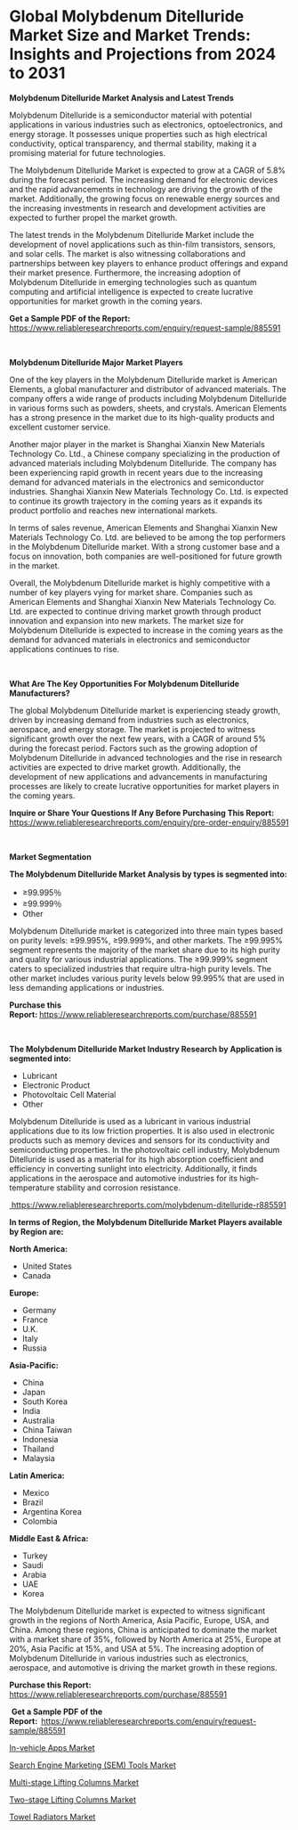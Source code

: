 <p><h1>Global Molybdenum Ditelluride Market Size and Market Trends: Insights and Projections from 2024 to 2031</h1></p><p><strong>Molybdenum Ditelluride Market Analysis and Latest Trends</strong></p>
<p><p>Molybdenum Ditelluride is a semiconductor material with potential applications in various industries such as electronics, optoelectronics, and energy storage. It possesses unique properties such as high electrical conductivity, optical transparency, and thermal stability, making it a promising material for future technologies.</p><p>The Molybdenum Ditelluride Market is expected to grow at a CAGR of 5.8% during the forecast period. The increasing demand for electronic devices and the rapid advancements in technology are driving the growth of the market. Additionally, the growing focus on renewable energy sources and the increasing investments in research and development activities are expected to further propel the market growth.</p><p>The latest trends in the Molybdenum Ditelluride Market include the development of novel applications such as thin-film transistors, sensors, and solar cells. The market is also witnessing collaborations and partnerships between key players to enhance product offerings and expand their market presence. Furthermore, the increasing adoption of Molybdenum Ditelluride in emerging technologies such as quantum computing and artificial intelligence is expected to create lucrative opportunities for market growth in the coming years.</p></p>
<p><strong>Get a Sample PDF of the Report:&nbsp;</strong> <a href="https://www.reliableresearchreports.com/enquiry/request-sample/885591">https://www.reliableresearchreports.com/enquiry/request-sample/885591</a></p>
<p>&nbsp;</p>
<p><strong>Molybdenum Ditelluride Major Market Players</strong></p>
<p><p>One of the key players in the Molybdenum Ditelluride market is American Elements, a global manufacturer and distributor of advanced materials. The company offers a wide range of products including Molybdenum Ditelluride in various forms such as powders, sheets, and crystals. American Elements has a strong presence in the market due to its high-quality products and excellent customer service.</p><p>Another major player in the market is Shanghai Xianxin New Materials Technology Co. Ltd., a Chinese company specializing in the production of advanced materials including Molybdenum Ditelluride. The company has been experiencing rapid growth in recent years due to the increasing demand for advanced materials in the electronics and semiconductor industries. Shanghai Xianxin New Materials Technology Co. Ltd. is expected to continue its growth trajectory in the coming years as it expands its product portfolio and reaches new international markets.</p><p>In terms of sales revenue, American Elements and Shanghai Xianxin New Materials Technology Co. Ltd. are believed to be among the top performers in the Molybdenum Ditelluride market. With a strong customer base and a focus on innovation, both companies are well-positioned for future growth in the market.</p><p>Overall, the Molybdenum Ditelluride market is highly competitive with a number of key players vying for market share. Companies such as American Elements and Shanghai Xianxin New Materials Technology Co. Ltd. are expected to continue driving market growth through product innovation and expansion into new markets. The market size for Molybdenum Ditelluride is expected to increase in the coming years as the demand for advanced materials in electronics and semiconductor applications continues to rise.</p></p>
<p>&nbsp;</p>
<p><strong>What Are The Key Opportunities For Molybdenum Ditelluride Manufacturers?</strong></p>
<p><p>The global Molybdenum Ditelluride market is experiencing steady growth, driven by increasing demand from industries such as electronics, aerospace, and energy storage. The market is projected to witness significant growth over the next few years, with a CAGR of around 5% during the forecast period. Factors such as the growing adoption of Molybdenum Ditelluride in advanced technologies and the rise in research activities are expected to drive market growth. Additionally, the development of new applications and advancements in manufacturing processes are likely to create lucrative opportunities for market players in the coming years.</p></p>
<p><strong>Inquire or Share Your Questions If Any Before Purchasing This Report:</strong> <a href="https://www.reliableresearchreports.com/enquiry/pre-order-enquiry/885591">https://www.reliableresearchreports.com/enquiry/pre-order-enquiry/885591</a></p>
<p>&nbsp;</p>
<p><strong>Market Segmentation</strong></p>
<p><strong>The Molybdenum Ditelluride Market Analysis by types is segmented into:</strong></p>
<p><ul><li>≥99.995％</li><li>≥99.999％</li><li>Other</li></ul></p>
<p><p>Molybdenum Ditelluride market is categorized into three main types based on purity levels: ≥99.995%, ≥99.999%, and other markets. The ≥99.995% segment represents the majority of the market share due to its high purity and quality for various industrial applications. The ≥99.999% segment caters to specialized industries that require ultra-high purity levels. The other market includes various purity levels below 99.995% that are used in less demanding applications or industries.</p></p>
<p><strong>Purchase this Report:&nbsp;</strong><a href="https://www.reliableresearchreports.com/purchase/885591">https://www.reliableresearchreports.com/purchase/885591</a></p>
<p>&nbsp;</p>
<p><strong>The Molybdenum Ditelluride Market Industry Research by Application is segmented into:</strong></p>
<p><ul><li>Lubricant</li><li>Electronic Product</li><li>Photovoltaic Cell Material</li><li>Other</li></ul></p>
<p><p>Molybdenum Ditelluride is used as a lubricant in various industrial applications due to its low friction properties. It is also used in electronic products such as memory devices and sensors for its conductivity and semiconducting properties. In the photovoltaic cell industry, Molybdenum Ditelluride is used as a material for its high absorption coefficient and efficiency in converting sunlight into electricity. Additionally, it finds applications in the aerospace and automotive industries for its high-temperature stability and corrosion resistance.</p></p>
<p><a href="https://www.reliableresearchreports.com/molybdenum-ditelluride-r885591">&nbsp;https://www.reliableresearchreports.com/molybdenum-ditelluride-r885591</a></p>
<p><strong>In terms of Region, the Molybdenum Ditelluride Market Players available by Region are:</strong></p>
<p>
    <p> <strong> North America: </strong>
        <ul>
            <li>United States</li>
            <li>Canada</li>
        </ul>
        </p> 
    <p> <strong> Europe: </strong>
        <ul>
            <li>Germany</li>
            <li>France</li>
            <li>U.K.</li>
            <li>Italy</li>
            <li>Russia</li>
        </ul>
        </p> 
    <p> <strong> Asia-Pacific: </strong>
        <ul>
            <li>China</li>
            <li>Japan</li>
            <li>South Korea</li>
            <li>India</li>
            <li>Australia</li>
            <li>China Taiwan</li>
            <li>Indonesia</li>
            <li>Thailand</li>
            <li>Malaysia</li>
        </ul>
        </p> 
    <p> <strong> Latin America: </strong>
        <ul>
            <li>Mexico</li>
            <li>Brazil</li>
            <li>Argentina Korea</li>
            <li>Colombia</li>
        </ul>
        </p> 
    <p> <strong> Middle East & Africa: </strong>
        <ul>
            <li>Turkey</li>
            <li>Saudi</li>
            <li>Arabia</li>
            <li>UAE</li>
            <li>Korea</li>
        </ul>
    </p>
    </p>
<p><p>The Molybdenum Ditelluride market is expected to witness significant growth in the regions of North America, Asia Pacific, Europe, USA, and China. Among these regions, China is anticipated to dominate the market with a market share of 35%, followed by North America at 25%, Europe at 20%, Asia Pacific at 15%, and USA at 5%. The increasing adoption of Molybdenum Ditelluride in various industries such as electronics, aerospace, and automotive is driving the market growth in these regions.</p></p>
<p><strong>Purchase this Report: </strong><a href="https://www.reliableresearchreports.com/purchase/885591">https://www.reliableresearchreports.com/purchase/885591</a></p>
<p>&nbsp;<strong>Get a Sample PDF of the Report:&nbsp;&nbsp;</strong><a href="https://www.reliableresearchreports.com/enquiry/request-sample/885591">https://www.reliableresearchreports.com/enquiry/request-sample/885591</a></p>
<p><strong></strong></p>
<p><p><a href="https://github.com/NorbertYates/Market-Research-Report-List-5/blob/main/in-vehicle-apps-market.md">In-vehicle Apps Market</a></p><p><a href="https://github.com/waylose1223/Market-Research-Report-List-1/blob/main/search-engine-marketing-sem-tools-market.md">Search Engine Marketing (SEM) Tools Market</a></p><p><a href="https://issuu.com/reportprime-2/docs/multi-stage-lifting-columns-market-size-2030.pptx">Multi-stage Lifting Columns Market</a></p><p><a href="https://issuu.com/reportprime-2/docs/two-stage-lifting-columns-market-size-2030.pptx">Two-stage Lifting Columns Market</a></p><p><a href="https://www.linkedin.com/pulse/global-towel-radiators-market-opportunities-forecast-period-am3xc">Towel Radiators Market</a></p></p>